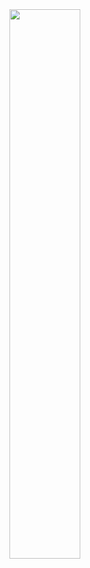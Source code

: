 <img src="https://github.com/jahyeha/pastel-toy-project/tree/master/1/img/petition.jpg" width="50%">
